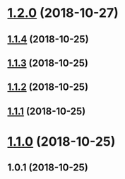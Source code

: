 <a name="1.2.0"></a>
# [1.2.0](https://github.com/Hydrock/hydrock-web-tools/compare/v1.1.4...v1.2.0) (2018-10-27)



<a name="1.1.4"></a>
## [1.1.4](https://github.com/Hydrock/hydrock-web-tools/compare/v1.1.3...v1.1.4) (2018-10-25)



<a name="1.1.3"></a>
## [1.1.3](https://github.com/Hydrock/hydrock-web-tools/compare/v1.1.2...v1.1.3) (2018-10-25)



<a name="1.1.2"></a>
## [1.1.2](https://github.com/Hydrock/hydrock-web-tools/compare/v1.1.1...v1.1.2) (2018-10-25)



<a name="1.1.1"></a>
## [1.1.1](https://github.com/Hydrock/hydrock-web-tools/compare/v1.1.0...v1.1.1) (2018-10-25)



<a name="1.1.0"></a>
# [1.1.0](https://github.com/Hydrock/hydrock-web-tools/compare/v1.0.1...v1.1.0) (2018-10-25)



<a name="1.0.1"></a>
## 1.0.1 (2018-10-25)



